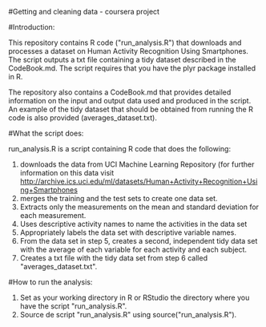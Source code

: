 

#Getting and cleaning data - coursera project

#Introduction:

This repository contains R code ("run_analysis.R") that downloads and processes a dataset on Human Activity Recognition Using Smartphones. The script outputs a txt file containing a tidy dataset described in the CodeBook.md.
The script requires that you have the plyr package installed in R.

The repository also contains a CodeBook.md that provides detailed information on the input and output data used and produced in the script. An example of the tidy dataset that should be obtained from running the R code is also provided (averages_dataset.txt). 

#What the script does:

run_analysis.R is a script containing R code that does the following: 
1. downloads the data from UCI Machine Learning Repository (for further information on this data visit http://archive.ics.uci.edu/ml/datasets/Human+Activity+Recognition+Using+Smartphones
2. merges the training and the test sets to create one data set.
3. Extracts only the measurements on the mean and standard deviation for each measurement. 
4. Uses descriptive activity names to name the activities in the data set
5. Appropriately labels the data set with descriptive variable names. 
6. From the data set in step 5, creates a second, independent tidy data set with the average of each variable for each activity and each subject.
7. Creates a txt file with the tidy data set from step 6 called "averages_dataset.txt".

#How to run the analysis:

1. Set as your working directory in R or RStudio the directory where you have the script "run_analysis.R". 
2. Source de script "run_analysis.R" using source("run_analysis.R").


